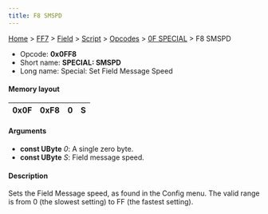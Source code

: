 ```yaml
---
title: F8 SMSPD
---
```


[Home](/Main%20Page.md) > [FF7](/FF7.md) > [Field](/FF7/Field.md) > [Script](/FF7/Field/Script.md) > [Opcodes](/FF7/Field/Script/Opcodes.md) > [0F SPECIAL](/FF7/Field/Script/Opcodes/0F%20SPECIAL.md) > F8 SMSPD

-   Opcode: **0x0FF8**
-   Short name: **SPECIAL: SMSPD**
-   Long name: Special: Set Field Message Speed

#### Memory layout

| 0x0F | 0xF8 | 0   | S   |
|------|------|-----|-----|

#### Arguments

-   **const UByte** *0*: A single zero byte.
-   **const UByte** *S*: Field message speed.

#### Description

Sets the Field Message speed, as found in the Config menu. The valid
range is from 0 (the slowest setting) to FF (the fastest setting).

